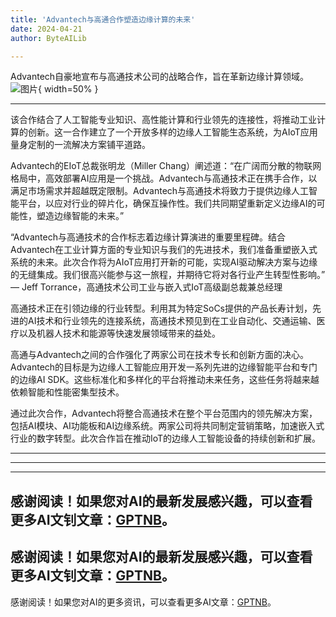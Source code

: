 ```yaml
---
title: 'Advantech与高通合作塑造边缘计算的未来'
date: 2024-04-21
author: ByteAILib

---
```


Advantech自豪地宣布与高通技术公司的战略合作，旨在革新边缘计算领域。![图片](https://ai-techpark.com/wp-content/uploads/2020/06/Buyer-Guide-500x281-1.jpg){ width=50% }

---
该合作结合了人工智能专业知识、高性能计算和行业领先的连接性，将推动工业计算的创新。这一合作建立了一个开放多样的边缘人工智能生态系统，为AIoT应用量身定制的一流解决方案铺平道路。

Advantech的EIoT总裁张明龙（Miller Chang）阐述道：“在广阔而分散的物联网格局中，高效部署AI应用是一个挑战。Advantech与高通技术正在携手合作，以满足市场需求并超越既定限制。Advantech与高通技术将致力于提供边缘人工智能平台，以应对行业的碎片化，确保互操作性。我们共同期望重新定义边缘AI的可能性，塑造边缘智能的未来。”

“Advantech与高通技术的合作标志着边缘计算演进的重要里程碑。结合Advantech在工业计算方面的专业知识与我们的先进技术，我们准备重塑嵌入式系统的未来。此次合作将为AIoT应用打开新的可能，实现AI驱动解决方案与边缘的无缝集成。我们很高兴能参与这一旅程，并期待它将对各行业产生转型性影响。” — Jeff Torrance，高通技术公司工业与嵌入式IoT高级副总裁兼总经理

高通技术正在引领边缘的行业转型。利用其为特定SoCs提供的产品长寿计划，先进的AI技术和行业领先的连接系统，高通技术预见到在工业自动化、交通运输、医疗以及机器人技术和能源等快速发展领域带来的益处。

高通与Advantech之间的合作强化了两家公司在技术专长和创新方面的决心。Advantech的目标是为边缘人工智能应用开发一系列先进的边缘智能平台和专门的边缘AI SDK。这些标准化和多样化的平台将推动未来任务，这些任务将越来越依赖智能和性能密集型技术。

通过此次合作，Advantech将整合高通技术在整个平台范围内的领先解决方案，包括AI模块、AI功能板和AI边缘系统。两家公司将共同制定营销策略，加速嵌入式行业的数字转型。此次合作旨在推动IoT的边缘人工智能设备的持续创新和扩展。

---
---

---
感谢阅读！如果您对AI的最新发展感兴趣，可以查看更多AI文钊文章：[GPTNB](https://gptnb.com)。
---
感谢阅读！如果您对AI的最新发展感兴趣，可以查看更多AI文钊文章：[GPTNB](https://gptnb.com)。
---
感谢阅读！如果您对AI的更多资讯，可以查看更多AI文章：[GPTNB](https://gptnb.com)。